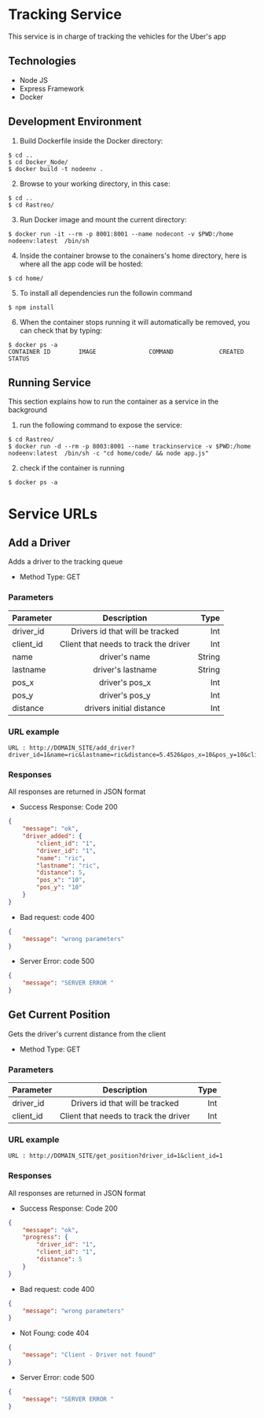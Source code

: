 # Tracking Service
This service is in charge of tracking the vehicles for the Uber's app

## Technologies
* Node JS
* Express Framework
* Docker

## Development Environment
1. Build Dockerfile inside the Docker directory:
```docker
$ cd ..
$ cd Docker_Node/
$ docker build -t nodeenv .
```
2. Browse to your working directory, in this case:
```
$ cd ..
$ cd Rastreo/
```
3. Run Docker image and mount the current directory:
```docker
$ docker run -it --rm -p 8001:8001 --name nodecont -v $PWD:/home nodeenv:latest  /bin/sh
```
4. Inside the container browse to the conainers's home directory, here is where all the app code will be hosted:
```
$ cd home/
```
5. To install all dependencies run the followin command
```
$ npm install
```
6. When the container stops running it will automatically be removed, you can check that by typing:
```docker
$ docker ps -a
CONTAINER ID        IMAGE               COMMAND             CREATED          STATUS
```
## Running Service
This section explains how to run the container as a service in the background
1. run the following command to expose the service:
```docker
$ cd Rastreo/
$ docker run -d --rm -p 8003:8001 --name trackinservice -v $PWD:/home nodeenv:latest  /bin/sh -c "cd home/code/ && node app.js"
```
2. check if the container is running
```docker
$ docker ps -a
```
# Service URLs

## Add a Driver
Adds a driver to the tracking queue
* Method Type: GET

### Parameters
<!---->
| Parameter      | Description | Type    |
| :---        |    :----:   |          ---: |
| driver_id     | Drivers id that will be tracked    | Int   |
| client_id     | Client that needs to track the driver     | Int   |
| name    | driver's name     | String  |
| lastname   | driver's lastname     | String   |
| pos_x     | driver's pos_x    | Int   |
| pos_y     | driver's pos_y     | Int   |
| distance     | drivers initial distance      | Int   |
<!---->

### URL example
```
URL : http://DOMAIN_SITE/add_driver?driver_id=1&name=ric&lastname=ric&distance=5.4526&pos_x=10&pos_y=10&client_id=1
```
### Responses
All responses are returned in JSON format
* Success Response: Code 200
```json
{
    "message": "ok",
    "driver_added": {
        "client_id": "1",
        "driver_id": "1",
        "name": "ric",
        "lastname": "ric",
        "distance": 5,
        "pos_x": "10",
        "pos_y": "10"
    }
}
```
* Bad request: code 400
```json
{
    "message": "wrong parameters"
}
```
* Server Error: code 500
```json
{
    "message": "SERVER ERROR "
}
```
<!---->
## Get Current Position
Gets the driver's current distance from the client
* Method Type: GET

### Parameters
<!---->
| Parameter      | Description | Type    |
| :---        |    :----:   |          ---: |
| driver_id     | Drivers id that will be tracked    | Int   |
| client_id     | Client that needs to track the driver     | Int   |
<!---->
### URL example
```
URL : http://DOMAIN_SITE/get_position?driver_id=1&client_id=1
```
### Responses
All responses are returned in JSON format
* Success Response: Code 200
```json
{
    "message": "ok",
    "progress": {
        "driver_id": "1",
        "client_id": "1",
        "distance": 5
    }
}
```
* Bad request: code 400
```json
{
    "message": "wrong parameters"
}
```
* Not Foung: code 404
```json
{
    "message": "Client - Driver not found"
}
```
* Server Error: code 500
```json
{
    "message": "SERVER ERROR "
}
```
<!---->